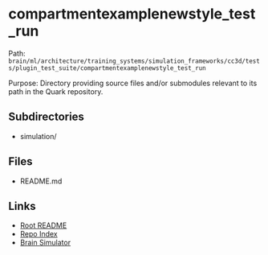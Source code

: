 # compartmentexamplenewstyle_test_run

Path: `brain/ml/architecture/training_systems/simulation_frameworks/cc3d/tests/plugin_test_suite/compartmentexamplenewstyle_test_run`

Purpose: Directory providing source files and/or submodules relevant to its path in the Quark repository.

## Subdirectories
- simulation/

## Files
- README.md

## Links
- [Root README](../../../../../../../../README.md)
- [Repo Index](../../../../../../../../repo_index.json)
- [Brain Simulator](../../../../../../../../brain/architecture/brain_simulator.py)
